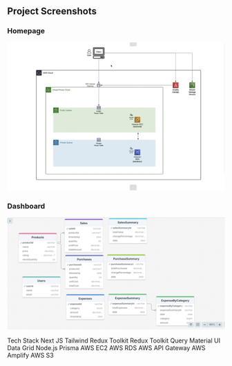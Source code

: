 ## Project Screenshots

### Homepage
![AWS_diagram Screenshot](aws-diagram.jpeg)

### Dashboard
![Sql_diagram_design Screenshot](sql-diagram.jpeg)


Tech Stack
Next JS
Tailwind
Redux Toolkit
Redux Toolkit Query
Material UI Data Grid
Node.js
Prisma
AWS EC2
AWS RDS
AWS API Gateway
AWS Amplify
AWS S3